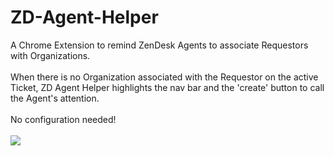 # ZD-Agent-Helper
A Chrome Extension to remind ZenDesk Agents to associate Requestors with Organizations.\
\
When there is no Organization associated with the Requestor on the active Ticket, ZD Agent Helper highlights the nav bar and the 'create' button to call the Agent's attention.\
\
No configuration needed!\
\
<img src="https://github.com/relandboyle/ZD-Agent-Helper/blob/main/screenshot-02.png?raw=true">
